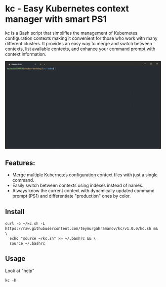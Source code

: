 # kc - Easy Kubernetes context manager with smart PS1

kc is a Bash script that simplifies the management of Kubernetes configuration contexts making it convenient for those who work with many different clusters. It provides an easy way to merge and switch between contexts, list available contexts, and enhance your command prompt with context information.

![](./demo.gif)
## Features:
- Merge multiple Kubernetes configuration context files with just a single command.
- Easily switch between contexts using indexes instead of names.
- Always know the current context with dynamically updated command prompt (PS1) and differentiate "production" ones by color.
  
## Install
```
curl -o ~/kc.sh -L https://raw.githubusercontent.com/teymurgahramanov/kc/v1.0.0/kc.sh && \
  echo "source ~/kc.sh" >> ~/.bashrc && \
  source ~/.bashrc
```

## Usage
Look at "help"
```
kc -h
```
